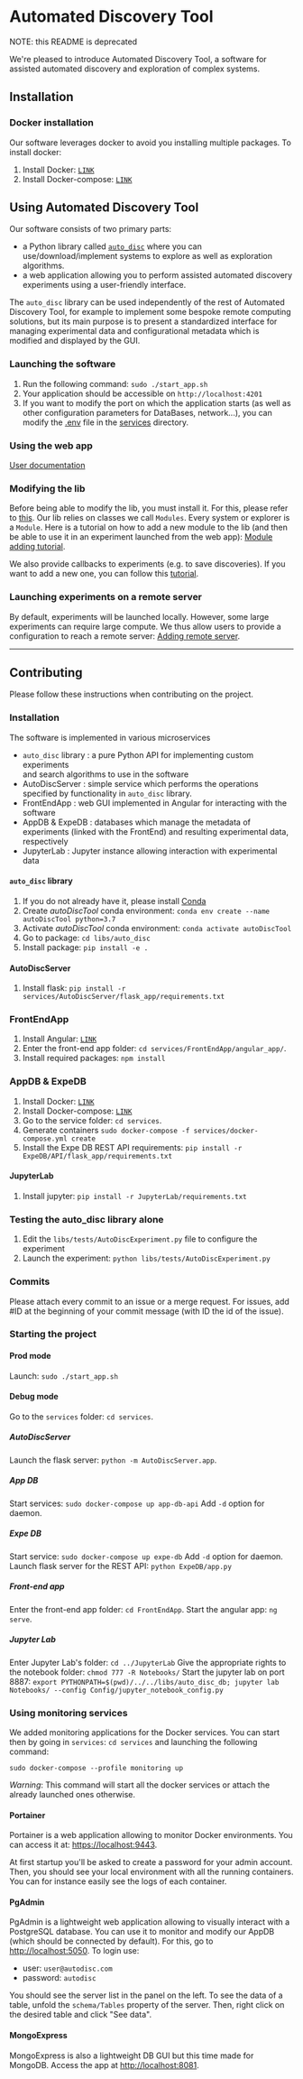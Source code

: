# Automated Discovery Tool

NOTE: this README is deprecated

We're pleased to introduce Automated Discovery Tool, a software for assisted automated discovery and exploration of complex systems.

## Installation

### Docker installation

Our software leverages docker to avoid you installing multiple packages.
To install docker:

1. Install Docker: [`LINK`](https://docs.docker.com/engine/install/)
2. Install Docker-compose: [`LINK`](https://docs.docker.com/compose/install/)

## Using Automated Discovery Tool

Our software consists of two primary parts:

- a Python library called [`auto_disc`](libs/auto_disc) where you can
  use/download/implement systems to explore as well as exploration algorithms.
- a web application allowing you to perform assisted automated discovery
  experiments using a user-friendly interface.

The `auto_disc` library can be used independently of the rest of
Automated Discovery Tool, for example to implement some bespoke remote computing
solutions, but its main purpose is to present a standardized interface for
managing experimental data and configurational metadata which is
modified and displayed by the GUI.

### Launching the software

1. Run the following command: `sudo ./start_app.sh`
2. Your application should be accessible on `http://localhost:4201`
3. If you want to modify the port on which the application starts (as well as other configuration parameters for DataBases, network...), you can modify the [.env](services/.env) file in the [services](services) directory.

### Using the web app

[User documentation](#user-documentation)

### Modifying the lib

Before being able to modify the lib, you must install it. For this, please refer to [this](#autodisc-lib).
Our lib relies on classes we call `Modules`. Every system or explorer is a `Module`.
Here is a tutorial on how to add a new module to the lib (and then be able to use it in an experiment launched from the web app):
[Module adding tutorial](#add-a-new-module-to-the-libs).

We also provide callbacks to experiments (e.g. to save discoveries). If you want to add a new one, you can follow this [tutorial](#add-a-new-callback-to-the-libs).

### Launching experiments on a remote server

By default, experiments will be launched locally. However, some large experiments can require large compute. We thus allow users to provide a configuration to reach a remote server: [Adding remote server](#add-a-new-remote-server).

---

## Contributing

Please follow these instructions when contributing on the project.

### Installation

The software is implemented in various microservices

- `auto_disc` library : a pure Python API for implementing custom experiments \
  and search algorithms to use in the software
- AutoDiscServer : simple service which performs the operations specified by
  functionality in `auto_disc` library.
- FrontEndApp : web GUI implemented in Angular for interacting with the software
- AppDB & ExpeDB : databases which manage the metadata of experiments (linked
  with the FrontEnd) and resulting experimental data, respectively
- JupyterLab : Jupyter instance allowing interaction with experimental data

#### `auto_disc` library

1. If you do not already have it, please install [Conda](https://www.anaconda.com/)
2. Create _autoDiscTool_ conda environment: `conda env create --name autoDiscTool python=3.7 `
3. Activate _autoDiscTool_ conda environment: `conda activate autoDiscTool`
4. Go to package: `cd libs/auto_disc`
5. Install package: `pip install -e .`

#### AutoDiscServer

1. Install flask: `pip install -r services/AutoDiscServer/flask_app/requirements.txt`

### FrontEndApp

1. Install Angular: [`LINK`](https://angular.io/guide/setup-local)
2. Enter the front-end app folder: `cd services/FrontEndApp/angular_app/`.
3. Install required packages: `npm install`

### AppDB & ExpeDB

1. Install Docker: [`LINK`](https://docs.docker.com/engine/install/)
2. Install Docker-compose: [`LINK`](https://docs.docker.com/compose/install/)
3. Go to the service folder: `cd services`.
4. Generate containers `sudo docker-compose -f services/docker-compose.yml create`
5. Install the Expe DB REST API requirements: `pip install -r ExpeDB/API/flask_app/requirements.txt`

#### JupyterLab

1. Install jupyter: `pip install -r JupyterLab/requirements.txt`

### Testing the auto_disc library alone

1. Edit the `libs/tests/AutoDiscExperiment.py` file to configure the experiment
2. Launch the experiment: `python libs/tests/AutoDiscExperiment.py`

### Commits

Please attach every commit to an issue or a merge request. For issues, add #ID at the beginning of your commit message (with ID the id of the issue).

### Starting the project

#### Prod mode

Launch: `sudo ./start_app.sh`

#### Debug mode

Go to the `services` folder: `cd services`.

##### AutoDiscServer

Launch the flask server: `python -m AutoDiscServer.app`.

##### App DB

Start services: `sudo docker-compose up app-db-api`
Add `-d` option for daemon.

##### Expe DB

Start service: `sudo docker-compose up expe-db`
Add `-d` option for daemon.
Launch flask server for the REST API: `python ExpeDB/app.py`

##### Front-end app

Enter the front-end app folder: `cd FrontEndApp`.
Start the angular app: `ng serve`.

##### Jupyter Lab

Enter Jupyter Lab's folder: `cd ../JupyterLab`
Give the appropriate rights to the notebook folder: `chmod 777 -R Notebooks/`
Start the jupyter lab on port 8887: `export PYTHONPATH=$(pwd)/../../libs/auto_disc_db; jupyter lab Notebooks/ --config Config/jupyter_notebook_config.py`

### Using monitoring services

We added monitoring applications for the Docker services.
You can start then by going in `services`: `cd services` and launching the following command:

```
sudo docker-compose --profile monitoring up
```

_Warning_: This command will start all the docker services or attach the already launched ones otherwise.

#### Portainer

Portainer is a web application allowing to monitor Docker environments.
You can access it at: [https://localhost:9443](https://localhost:9443).

At first startup you'll be asked to create a password for your admin account. Then, you should see your local environment with all the running containers. You can for instance easily see the logs of each container.

#### PgAdmin

PgAdmin is a lightweight web application allowing to visually interact with a PostgreSQL database. You can use it to monitor and modify our AppDB (which should be connected by default).
For this, go to [http://localhost:5050](http://localhost:5050).
To login use:

- user: `user@autodisc.com`
- password: `autodisc`

You should see the server list in the panel on the left. To see the data of a table, unfold the `schema/Tables` property of the server. Then, right click on the desired table and click "See data".

#### MongoExpress

MongoExpress is also a lightweight DB GUI but this time made for MongoDB.
Access the app at [http://localhost:8081](http://localhost:8081).
